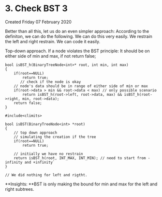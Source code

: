 # 3. Check BST 3
Created Friday 07 February 2020

Better than all this, let us do an even simpler approach:
According to the definiton, we can do the following. We can do this very easily. We restrain the left and right restrain. We can code it easily.

Top-down approach.
If a node violates the BST principle: It should be on either side of min and max, if not return false;

	bool isBST_h(BinaryTreeNode<int>* root, int min, int max)
	{
		if(root==NULL)
			return true;
		   // check if the node is okay
		// node's data should be in range of either side of min or max
		if(root->data > min && root->data < max) // only possible scenario
			return isBST_h(root->left, root->data, max) && isBST_h(root->right, min, root->data);
		return false;
	}
	
	#include<climits>
	
	bool isBST(BinaryTreeNode<int> *root)
	{
		// top down approach
		// simulating the creation if the tree
		if(root==NULL)
			return true;
	    
		// initially we have no restrain
		return isBST_h(root, INT_MAX, INT_MIN); // need to start from -infinity and +infinity` 
	}
	
	// We did nothing for left and rigtht.


**Insights: **BST is only making the bound for min and max for the left and right subtrees.

